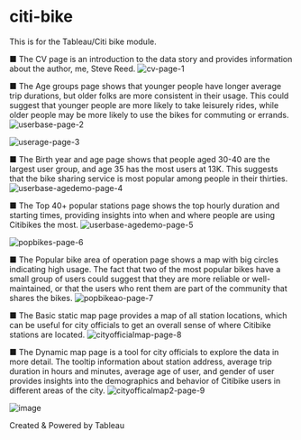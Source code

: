 # citi-bike
This is for the Tableau/Citi bike module.


■ The CV page is an introduction to the data story and provides information about the author, me, Steve Reed.
![cv-page-1](https://user-images.githubusercontent.com/97980927/225094378-e42e726e-7160-4551-85b4-8ff6f6574dca.PNG)

■ The Age groups page shows that younger people have longer average trip durations, but older folks are more consistent in their usage. This could suggest that younger people are more likely to take leisurely rides, while older people may be more likely to use the bikes for commuting or errands.
![userbase-page-2](https://user-images.githubusercontent.com/97980927/225094434-f1aefcc2-9cf0-4a3e-8387-a0656ad412a5.PNG)

![userage-page-3](https://user-images.githubusercontent.com/97980927/225094454-fb03699e-4213-4a21-9095-f6ff928eb096.PNG)

■ The Birth year and age page shows that people aged 30-40 are the largest user group, and age 35 has the most users at 13K. This suggests that the bike sharing service is most popular among people in their thirties.
![userbase-agedemo-page-4](https://user-images.githubusercontent.com/97980927/225094476-96514ce3-b614-4857-85f4-4862660143a6.PNG)

■ The Top 40+ popular stations page shows the top hourly duration and starting times, providing insights into when and where people are using Citibikes the most.
![userbase-agedemo-page-5](https://user-images.githubusercontent.com/97980927/225094513-f531aac1-8247-4884-b584-e81a6509bc00.PNG)

![popbikes-page-6](https://user-images.githubusercontent.com/97980927/225094528-e4557dd1-3bce-4c01-bc68-888a9855888d.PNG)

■ The Popular bike area of operation page shows a map with big circles indicating high usage. The fact that two of the most popular bikes have a small group of users could suggest that they are more reliable or well-maintained, or that the users who rent them are part of the community that shares the bikes.
![popbikeao-page-7](https://user-images.githubusercontent.com/97980927/225094538-4bdd71e4-c3f1-4330-8814-abc6b57707f5.PNG)

■ The Basic static map page provides a map of all station locations, which can be useful for city officials to get an overall sense of where Citibike stations are located.
![cityofficialmap-page-8](https://user-images.githubusercontent.com/97980927/225094556-69ea6e82-f77a-4074-b6e2-07bbdbb52d54.PNG)

■ The Dynamic map page is a tool for city officials to explore the data in more detail. The tooltip information about station address, average trip duration in hours and minutes, average age of user, and gender of user provides insights into the demographics and behavior of Citibike users in different areas of the city.
![cityofficalmap2-page-9](https://user-images.githubusercontent.com/97980927/225094579-ec8d2634-66c8-41d2-91b9-81de4f7075f7.PNG)

![image](https://user-images.githubusercontent.com/97980927/225116573-66cb6a7b-a3d4-4605-903b-fe79840a8721.png)

Created & Powered by Tableau
